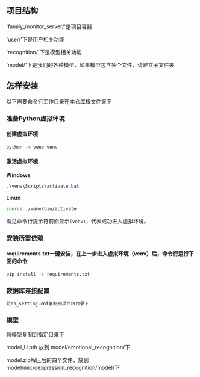 ## 项目结构
'family_monitor_server/'是项目容器

'user/'下是用户相关功能

'recognition/'下是模型相关功能

'model/'下是我们的各种模型，如果模型包含多个文件，请建立子文件夹

## 怎样安装
以下需要命令行工作目录在本仓库根文件夹下
### 准备Python虚拟环境
#### 创建虚拟环境
```bash
python -m venv venv
```
#### 激活虚拟环境
**Windows**
```powershell
.\venv\Scripts\activate.bat
```

**Linux**
```bash
source ./venv/bin/activate
```
看见命令行提示符前面显示`(venv)`，代表成功进入虚拟环境。

### 安装所需依赖

#### requirements.txt一键安装，在上一步进入虚拟环境（venv）后，命令行运行下面的命令
```bash
pip install -r requirements.txt
```

### 数据库连接配置
```bash
将db_setting.cnf复制到项目根目录下
```

### 模型
将模型复制到指定目录下

model_U.pth 放到 model/emotional_recognition/下

model.zip解压后的四个文件，放到model/microexpression_recognition/model/下